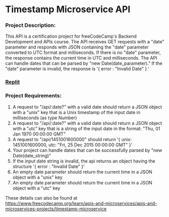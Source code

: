 # Timestamp Microservice API

### Project Description:
This API is a certification project for freeCodeCamp's Backend Development and APIs course. The API receives GET requests with a "date" parameter and responds with JSON containing the "date" parameter converted to UTC format and milliseconds. If there is no "date" parameter, the response contains the current time in UTC and milliseconds. The API can handle dates that can be parsed by "new Date(date_parameter)." If the "date" parameter is invalid, the response is '{ error : "Invalid Date" }.'

### [Replit](https://replit.com/@OsahonOjo/fCC-apis-project-timestamp)

### Project Requirements:
1. A request to "/api/:date?" with a valid date should return a JSON object with a "unix" key that is a Unix timestamp of the input date in milliseconds (as type Number)
2. A request to "/api/:date?" with a valid date should return a JSON object with a "utc" key that is a string of the input date in the format: "Thu, 01 Jan 1970 00:00:00 GMT"
3. A request to "/api/1451001600000" should return '{ unix: 1451001600000, utc: "Fri, 25 Dec 2015 00:00:00 GMT" }'
4. Your project can handle dates that can be successfully parsed by "new Date(date_string)"
5. If the input date string is invalid, the api returns an object having the structure '{ error : "Invalid Date" }'
6. An empty date parameter should return the current time in a JSON object with a "unix" key
7. An empty date parameter should return the current time in a JSON object with a "utc" key

These details can also be found at https://www.freecodecamp.org/learn/apis-and-microservices/apis-and-microservices-projects/timestamp-microservice
